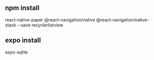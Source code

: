 ## npm install 
react-native-paper
@react-navigation/native
@react-navigation/native-stack
--save recyclerlistview

## expo install
expo-sqlite